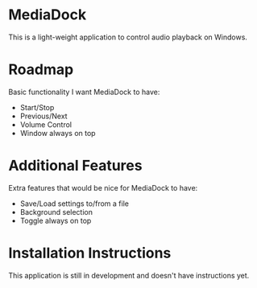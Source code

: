 # MediaDock
This is a light-weight application to control audio playback on Windows.

# Roadmap
Basic functionality I want MediaDock to have:
* Start/Stop
* Previous/Next
* Volume Control
* Window always on top

# Additional Features
Extra features that would be nice for MediaDock to have:
* Save/Load settings to/from a file
* Background selection
* Toggle always on top

# Installation Instructions
This application is still in development and doesn't have instructions yet.
